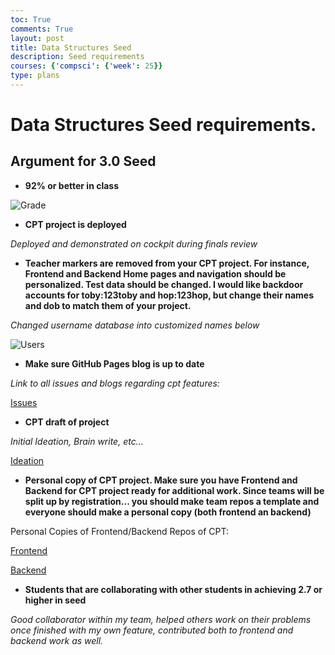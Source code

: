 ```yaml
---
toc: True
comments: True
layout: post 
title: Data Structures Seed
description: Seed requirements
courses: {'compsci': {'week': 25}}
type: plans 
---
```


# Data Structures Seed requirements.

## Argument for 3.0 Seed

- **92% or better in class**

![Grade](https://files.catbox.moe/lspow0.png)

- **CPT project is deployed**

*Deployed and demonstrated on cockpit during finals review* 

- **Teacher markers are removed from your CPT project.  For instance, Frontend and Backend Home pages and navigation should be personalized.   Test data should be changed.   I would like backdoor accounts for toby:123toby and hop:123hop, but change their names and dob to match them of your project.**

*Changed username database into customized names below*

![Users](https://files.catbox.moe/nrsxjq.png)

- **Make sure GitHub Pages blog is up to date**

*Link to all issues and blogs regarding cpt features:*

[Issues](https://github.com/trevorhuang1/lmc-frontend/issues)

- **CPT draft of project**

*Initial Ideation, Brain write, etc...*

[Ideation](https://docs.google.com/document/d/1V8uBaQVnT0_nZL8PzRJDSirL_9KprbfF9X-xD7-Vcrs/edit#heading=h.a62yyrdcn1j)

- **Personal copy of CPT project.  Make sure you have Frontend and Backend for CPT project ready for  additional work.  Since teams will be split up by registration... you should make team repos a template and everyone should make a personal copy (both frontend an backend)**

Personal Copies of Frontend/Backend Repos of CPT:

[Frontend](https://github.com/ad1tyad3sa1/adityad_cptfrontend)

[Backend](https://github.com/ad1tyad3sa1/adityad_cptbackend)

- **Students that are collaborating with other students in achieving 2.7 or higher in seed**

*Good collaborator within my team, helped others work on their problems once finished with my own feature, contributed both to frontend and backend work as well.*